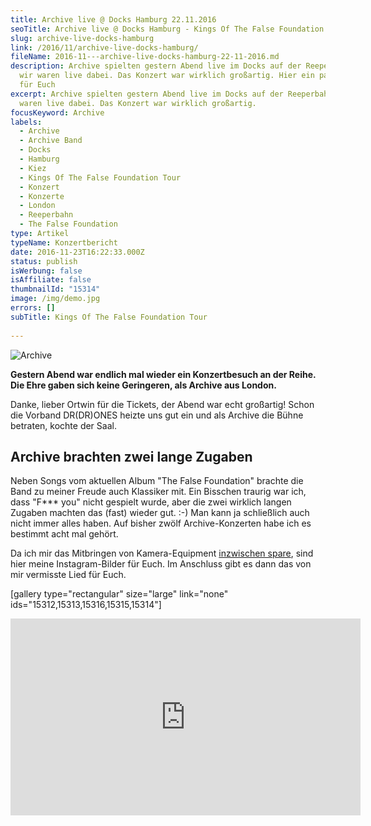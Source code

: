 ```yaml
---
title: Archive live @ Docks Hamburg 22.11.2016
seoTitle: Archive live @ Docks Hamburg - Kings Of The False Foundation Tour
slug: archive-live-docks-hamburg
link: /2016/11/archive-live-docks-hamburg/
fileName: 2016-11---archive-live-docks-hamburg-22-11-2016.md
description: Archive spielten gestern Abend live im Docks auf der Reeperbahn und
  wir waren live dabei. Das Konzert war wirklich großartig. Hier ein paar Fotos
  für Euch
excerpt: Archive spielten gestern Abend live im Docks auf der Reeperbahn und wir
  waren live dabei. Das Konzert war wirklich großartig.
focusKeyword: Archive
labels:
  - Archive
  - Archive Band
  - Docks
  - Hamburg
  - Kiez
  - Kings Of The False Foundation Tour
  - Konzert
  - Konzerte
  - London
  - Reeperbahn
  - The False Foundation
type: Artikel
typeName: Konzertbericht
date: 2016-11-23T16:22:33.000Z
status: publish
isWerbung: false
isAffiliate: false
thumbnailId: "15314"
image: /img/demo.jpg
errors: []
subTitle: Kings Of The False Foundation Tour
  
---
```


![Archive](http://cardamonchai.com/wp-content/uploads/2016/11/31190150605_143a91eef8_z.jpg "Ein Herzliches Willkommen")

**Gestern Abend war endlich mal wieder ein Konzertbesuch an der Reihe. Die Ehre
gaben sich keine Geringeren, als Archive aus London.**

Danke, lieber Ortwin für die Tickets, der Abend war echt großartig! Schon die
Vorband DR(DR)ONES heizte uns gut ein und als Archive die Bühne betraten, kochte
der Saal.

## Archive brachten zwei lange Zugaben

Neben Songs vom aktuellen Album "The False Foundation" brachte die Band zu
meiner Freude auch Klassiker mit. Ein Bisschen traurig war ich, dass "F\*\*\*
you" nicht gespielt wurde, aber die zwei wirklich langen Zugaben machten das
(fast) wieder gut. :-) Man kann ja schließlich auch nicht immer alles haben. Auf
bisher zwölf Archive-Konzerten habe ich es bestimmt acht mal gehört.

Da ich mir das Mitbringen von Kamera-Equipment
[inzwischen spare](/2013/10/karnivool-muenchen/), sind hier meine
Instagram-Bilder für Euch. Im Anschluss gibt es dann das von mir vermisste Lied
für Euch.

[gallery type="rectangular" size="large" link="none"
ids="15312,15313,15316,15315,15314"]

<iframe src="https://www.youtube.com/embed/A4gBzUwo6Iw" width="560" height="315" frameborder="0" allowfullscreen="allowfullscreen"></iframe>

  